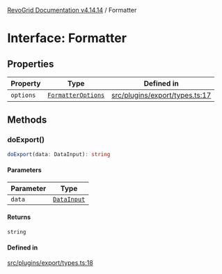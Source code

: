 [RevoGrid Documentation v4.14.14](README.md) / Formatter

# Interface: Formatter

## Properties

| Property | Type | Defined in |
| ------ | ------ | ------ |
| `options` | [`FormatterOptions`](Interface.FormatterOptions.md) | [src/plugins/export/types.ts:17](https://github.com/revolist/revogrid/blob/fdfe81f10fb07db00151f14190ac038aded766a8/src/plugins/export/types.ts#L17) |

## Methods

### doExport()

```ts
doExport(data: DataInput): string
```

#### Parameters

| Parameter | Type |
| ------ | ------ |
| `data` | [`DataInput`](TypeAlias.DataInput.md) |

#### Returns

`string`

#### Defined in

[src/plugins/export/types.ts:18](https://github.com/revolist/revogrid/blob/fdfe81f10fb07db00151f14190ac038aded766a8/src/plugins/export/types.ts#L18)
